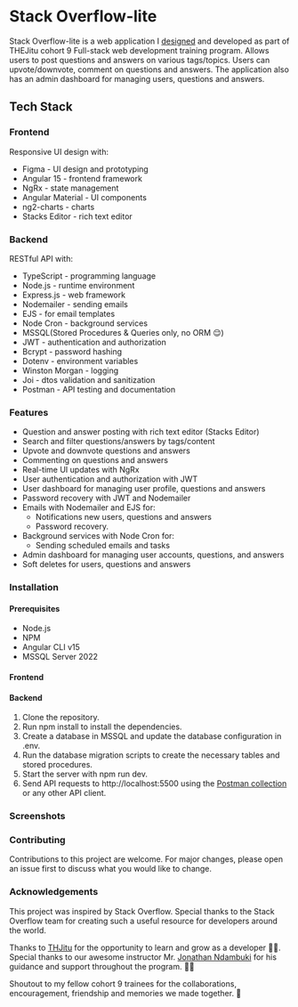 # Stack Overflow-lite
Stack Overflow-lite is a web application I [designed](https://www.figma.com/proto/c3OP0QBGhJuXclPwW51eeR/Stackoverflow-Lite-WebApp?node-id=1%3A2&scaling=scale-down&page-id=0%3A1&starting-point-node-id=1%3A2&show-proto-sidebar=1) and developed as part of THEJitu cohort 9 Full-stack web development training program. Allows users to post questions and answers on various tags/topics. Users can upvote/downvote, comment on questions and answers. The application also has an admin dashboard for managing users, questions and answers.

## Tech Stack

### Frontend
Responsive UI design with:
- Figma - UI design and prototyping
- Angular 15 - frontend framework
- NgRx - state management
- Angular Material - UI components
- ng2-charts - charts
- Stacks Editor - rich text editor

### Backend
RESTful API with:
- TypeScript - programming language
- Node.js - runtime environment
- Express.js - web framework
- Nodemailer - sending emails
- EJS - for email templates
- Node Cron - background services
- MSSQL(Stored Procedures & Queries only, no ORM 😌)
- JWT - authentication and authorization
- Bcrypt - password hashing
- Dotenv - environment variables
- Winston Morgan - logging 
- Joi - dtos validation and sanitization 
- Postman - API testing and documentation

### Features
- Question and answer posting with rich text editor (Stacks Editor)
- Search and filter questions/answers by tags/content
- Upvote and downvote questions and answers
- Commenting on questions and answers
- Real-time UI updates with NgRx
- User authentication and authorization with JWT
- User dashboard for managing user profile, questions and answers
- Password recovery with JWT and Nodemailer
- Emails with Nodemailer and EJS for:
  - Notifications new users, questions and answers
  - Password recovery.
- Background services with Node Cron for:
    - Sending scheduled emails and tasks
- Admin dashboard for managing user accounts, questions, and answers
- Soft deletes for users, questions and answers

### Installation

#### Prerequisites
- Node.js
- NPM 
- Angular CLI v15
- MSSQL Server 2022

#### Frontend



#### Backend
1. Clone the repository.
2. Run npm install to install the dependencies.
3. Create a database in MSSQL and update the database configuration in .env.
4. Run the database migration scripts to create the necessary tables and stored procedures.
5. Start the server with npm run dev.
6. Send API requests to http://localhost:5500 using the [Postman collection](#)
or any other API client.

### Screenshots




### Contributing
Contributions to this project are welcome. For major changes, please open an issue first to discuss what you would like to change.

### Acknowledgements
This project was inspired by Stack Overflow. Special thanks to the Stack Overflow team for creating such a useful resource for developers around the world. 

Thanks to [THJitu](https://thejitu.com) for the opportunity to learn and grow as a developer 🙏🏾. Special thanks to our awesome instructor Mr. [Jonathan Ndambuki](https://www.linkedin.com/in/jonathan-ndambuki-84630a219/) for his guidance and support throughout the program. 🙌🏾

Shoutout to my fellow cohort 9 trainees for the collaborations, encouragement, friendship and memories we made together. 🤗